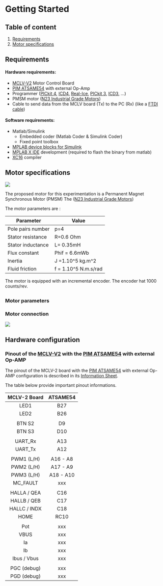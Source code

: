

# Getting Started

## Table of content

1. [Requirements](#requirements)
2. [Motor specifications](#motor)

## Requirements <a name="requirements"></a>

#### Hardware requirements:

- [MCLV-V2](https://www.microchip.com/dsPICDEMMCLV-2DevelopmentBoard866) Motor Control Board
- [PIM ATSAME54](https://www.microchip.com/DevelopmentTools/ProductDetails/PartNO/MA320207) with external Op-Amp
- Programmer ([PICkit 4](https://www.microchip.com/pickit4), [ICD4](https://www.microchip.com/icd4), [Real-Ice](https://www.microchip.com/realice), [PICkit 3](https://www.microchip.com/pickit3), [ICD3](https://www.microchip.com/icd3), ...)
- PMSM motor ([N23 Industrial Grade Motors](https://rdelpoux.github.io/Datasheets/N23_Industrial_Grade_Motors_v6.0.pdf))
- Cable to send data from the MCLV board (Tx) to the PC (Rx) (like a [FTDI cable](https://www.ftdichip.com/Products/Cables/USBTTLSerial.htm))

#### Software requirements:

- Matlab/Simulink
  - Embedded coder (Matlab Coder & Simulink Coder)
  - Fixed point toolbox
- [MPLAB device blocks for Simulink](https://www.microchip.com/SimulinkBlocks)
- [MPLAB X IDE](https://www.microchip.com/MPLABX) development (required to flash the binary from matlab)
- [XC16](https://www.microchip.com/XC16) compiler

## Motor specifications <a name="motor"></a>

<img src="https://rdelpoux.github.io/img/motorTeknic.png">





The proposed motor for this experimentation is a Permanent Magnet Synchronous Motor (PMSM) The  ([N23 Industrial Grade Motors](https://rdelpoux.github.io/Datasheets/N23_Industrial_Grade_Motors_v6.0.pdf))

The motor parameters are :

| Parameter         | Value                |
| ----------------- | -------------------- |
| Pole pairs number | p=4                  |
| Stator resistance | R=0.6 Ohm            |
| Stator inductance | L= 0.35mH            |
| Flux constant     | Phif = 6.6mWb        |
| Inertia           | J =1.10^5 kg.m^2     |
| Fluid friction    | f = 1.10^5 N.m.s/rad |

The motor is equipped with an incremental encoder. The encoder hat 1000 counts/rev.

## 



### Motor parameters

### Motor connection

<img src="https://rdelpoux.github.io/img/MotorConnection.PNG">

## Hardware configuration

### Pinout of the [MCLV-V2](https://www.microchip.com/dsPICDEMMCLV-2DevelopmentBoard866)  with the [PIM ATSAME54](https://www.microchip.com/DevelopmentTools/ProductDetails/PartNO/MA320207) with external Op-AMP

The pinout of the MCLV-2 board with the [PIM ATSAME54](https://www.microchip.com/DevelopmentTools/ProductDetails/PartNO/MA320207) with external Op-AMP configuration is described in its [Information Sheet](https://www.microchip.com/DevelopmentTools/ProductDetails/PartNO/MA320207).

The table below provide important pinout informations.

| MCLV-2 Board  | ATSAME54  |
| :-----------: | :-------: |
|     LED1      |    B27    |
|     LED2      |    B26    |
|               |           |
|    BTN S2     |    D9     |
|    BTN S3     |    D10    |
|               |           |
|   UART\_Rx    |    A13    |
|   UART\_Tx    |    A12    |
|               |           |
| PWM1 \(L/H\)  | A16 - A8  |
| PWM2 \(L/H\)  | A17 - A9  |
| PWM3 \(L/H\)  | A18 - A10 |
|   MC\_FAULT   |    xxx    |
|               |           |
|  HALLA / QEA  |    C16    |
|  HALLB / QEB  |    C17    |
| HALLC / INDX  |    C18    |
|     HOME      |   RC10    |
|               |           |
|      Pot      |    xxx    |
|     VBUS      |    xxx    |
|      Ia       |    xxx    |
|      Ib       |    xxx    |
|  Ibus / Vbus  |    xxx    |
|               |           |
| PGC \(debug\) |    xxx    |
| PGD \(debug\) |    xxx    |



